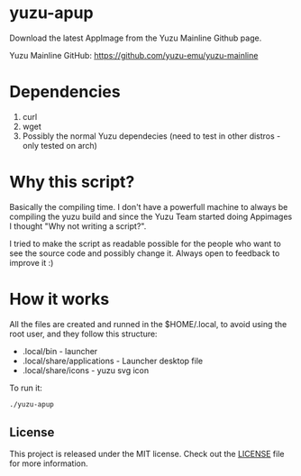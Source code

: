 # yuzu-apup

Download the latest AppImage from the Yuzu Mainline Github page.

Yuzu Mainline GitHub: https://github.com/yuzu-emu/yuzu-mainline

# Dependencies

1. curl
2. wget
3. Possibly the normal Yuzu dependecies (need to test in other distros - only tested on arch)

# Why this script?

Basically the compiling time. I don't have a powerfull machine to always be compiling the yuzu build and since the Yuzu Team started doing Appimages I thought "Why not writing a script?".

I tried to make the script as readable possible for the people who want to see the source code and possibly change it. Always open to feedback to improve it :)

# How it works

All the files are created and runned in the $HOME/.local, to avoid using the root user, and they follow this structure:
  * .local/bin - launcher
  * .local/share/applications - Launcher desktop file
  * .local/share/icons - yuzu svg icon

To run it:

```bash
./yuzu-apup
```
## License
This project is released under the MIT license.
Check out the [LICENSE](LICENSE) file for more information.
